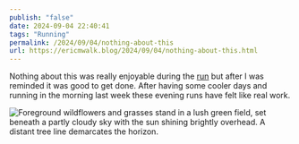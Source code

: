 ```yaml
---
publish: "false"
date: 2024-09-04 22:40:41
tags: "Running"
permalink: /2024/09/04/nothing-about-this
url: https://ericmwalk.blog/2024/09/04/nothing-about-this.html
---
```


Nothing about this was really enjoyable during the [run](https://strava.com/activities/12328510875) but after I was reminded it was good to get done. After having some cooler days and running in the morning last week these evening runs have felt like real work.

![Foreground wildflowers and grasses stand in a lush green field, set beneath a partly cloudy sky with the sun shining brightly overhead. A distant tree line demarcates the horizon.](https://ericmwalk.blog/uploads/2024/img-1816.jpeg)